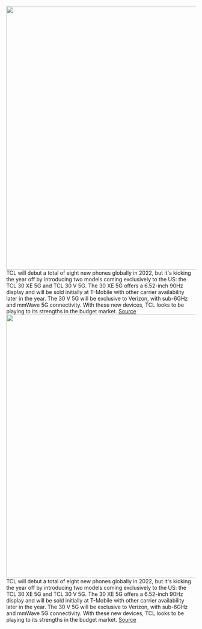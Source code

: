 <img src='https://cdn.vox-cdn.com/thumbor/l4aMyxuGGwpO0WXght7C-SqFoXE=/0x0:2480x1750/1200x800/filters:focal(1042x677:1438x1073)/cdn.vox-cdn.com/uploads/chorus_image/image/70345555/TCL_30_V_5G_4.0.jpg' width='700px' /><br/>
TCL will debut a total of eight new phones globally in 2022, but it's kicking the year off by introducing two models coming exclusively to the US: the TCL 30 XE 5G and TCL 30 V 5G. The 30 XE 5G offers a 6.52-inch 90Hz display and will be sold initially at T-Mobile with other carrier availability later in the year. The 30 V 5G will be exclusive to Verizon, with sub-6GHz and mmWave 5G connectivity. With these new devices, TCL looks to be playing to its strengths in the budget market.
<a href='https://www.theverge.com/2022/1/4/22856031/tcl-30-v-5g-30-xe-5g-t-mobile-verizon'> Source <a/><img src='https://cdn.vox-cdn.com/thumbor/l4aMyxuGGwpO0WXght7C-SqFoXE=/0x0:2480x1750/1200x800/filters:focal(1042x677:1438x1073)/cdn.vox-cdn.com/uploads/chorus_image/image/70345555/TCL_30_V_5G_4.0.jpg' width='700px' /><br/>
TCL will debut a total of eight new phones globally in 2022, but it's kicking the year off by introducing two models coming exclusively to the US: the TCL 30 XE 5G and TCL 30 V 5G. The 30 XE 5G offers a 6.52-inch 90Hz display and will be sold initially at T-Mobile with other carrier availability later in the year. The 30 V 5G will be exclusive to Verizon, with sub-6GHz and mmWave 5G connectivity. With these new devices, TCL looks to be playing to its strengths in the budget market.
<a href='https://www.theverge.com/2022/1/4/22856031/tcl-30-v-5g-30-xe-5g-t-mobile-verizon'> Source <a/>